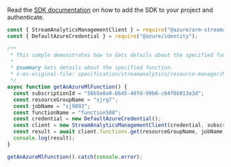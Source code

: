 Read the [SDK documentation](https://github.com/Azure/azure-sdk-for-js/blob/%40azure%2Farm-streamanalytics_4.0.1/sdk/streamanalytics/arm-streamanalytics/README.md) on how to add the SDK to your project and authenticate.

```javascript
const { StreamAnalyticsManagementClient } = require("@azure/arm-streamanalytics");
const { DefaultAzureCredential } = require("@azure/identity");

/**
 * This sample demonstrates how to Gets details about the specified function.
 *
 * @summary Gets details about the specified function.
 * x-ms-original-file: specification/streamanalytics/resource-manager/Microsoft.StreamAnalytics/stable/2020-03-01/examples/Function_Get_AzureML.json
 */
async function getAnAzureMlFunction() {
  const subscriptionId = "56b5e0a9-b645-407d-99b0-c64f86013e3d";
  const resourceGroupName = "sjrg7";
  const jobName = "sj9093";
  const functionName = "function588";
  const credential = new DefaultAzureCredential();
  const client = new StreamAnalyticsManagementClient(credential, subscriptionId);
  const result = await client.functions.get(resourceGroupName, jobName, functionName);
  console.log(result);
}

getAnAzureMlFunction().catch(console.error);
```
